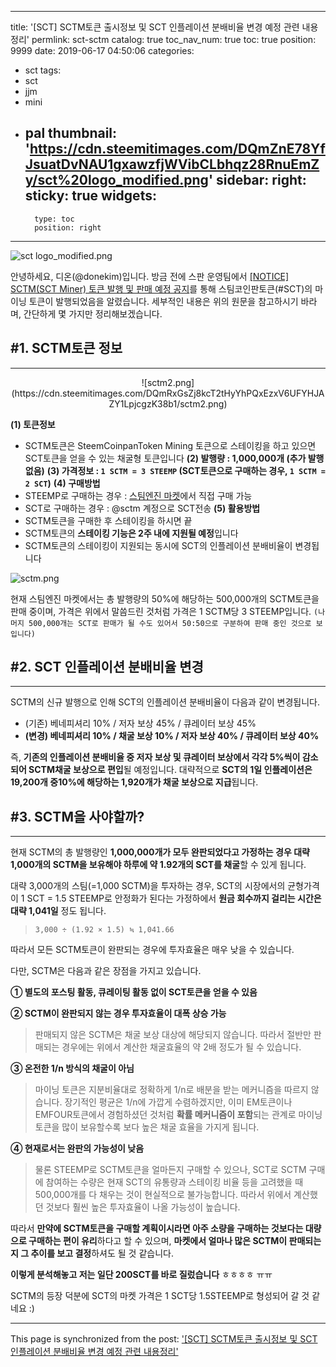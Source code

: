 
---
title: '[SCT] SCTM토큰 출시정보 및 SCT 인플레이션 분배비율 변경 예정 관련 내용정리'
permlink: sct-sctm
catalog: true
toc_nav_num: true
toc: true
position: 9999
date: 2019-06-17 04:50:06
categories:
- sct
tags:
- sct
- jjm
- mini
- pal
thumbnail: 'https://cdn.steemitimages.com/DQmZnE78YfJsuatDvNAU1gxawzfjWVibCLbhqz28RnuEmZy/sct%20logo_modified.png'
sidebar:
    right:
        sticky: true
widgets:
    -
        type: toc
        position: right
---


![sct logo_modified.png](https://cdn.steemitimages.com/DQmZnE78YfJsuatDvNAU1gxawzfjWVibCLbhqz28RnuEmZy/sct%20logo_modified.png)

안녕하세요, 디온(@donekim)입니다. 방금 전에 스판 운영팀에서 [[NOTICE] SCTM(SCT Miner) 토큰 발행 및 판매 예정 공지](https://www.steemcoinpan.com/sct/@sct/notice-sctm-sct-miner)를 통해 스팀코인판토큰(#SCT)의 마이닝 토큰이 발행되었음을 알렸습니다. 세부적인 내용은 위의 원문을 참고하시기 바라며, 간단하게 몇 가지만 정리해보겠습니다. 


## #1. SCTM토큰 정보
---

<center>![sctm2.png](https://cdn.steemitimages.com/DQmRxGsZj8kcT2tHyYhPQxEzxV6UFYHJAZY1LpjcgzK38b1/sctm2.png)</center>

**(1) 토큰정보**
- SCTM토큰은 SteemCoinpanToken Mining 토큰으로 스테이킹을 하고 있으면 SCT토큰을 얻을 수 있는 채굴형 토큰입니다
**(2) 발행량 : 1,000,000개 (추가 발행 없음)**
**(3) 가격정보 : `1 SCTM = 3 STEEMP` (SCT토큰으로 구매하는 경우, `1 SCTM = 2 SCT`)**
**(4) 구매방법**
- STEEMP로 구매하는 경우 : [스팀엔진 마켓](https://steem-engine.com/?p=market&t=SCTM)에서 직접 구매 가능 
- SCT로 구매하는 경우 : @sctm 계정으로 SCT전송
**(5) 활용방법**
- SCTM토큰을 구매한 후 스테이킹을 하시면 끝
- SCTM토큰의 **스테이킹 기능은 2주 내에 지원될 예정**입니다
- SCTM토큰의 스테이킹이 지원되는 동시에 SCT의 인플레이션 분배비율이 변경됩니다


![sctm.png](https://cdn.steemitimages.com/DQmeJCsPC85BQeE2D2TeZwK1BwzF99tpMGGdViFV4gNvcqF/sctm.png)

현재 스팀엔진 마켓에서는 총 발행량의 50%에 해당하는 500,000개의 SCTM토큰을 판매 중이며, 가격은 위에서 말씀드린 것처럼 가격은 1 SCTM당 3 STEEMP입니다. `(나머지 500,000개는 SCT로 판매가 될 수도 있어서 50:50으로 구분하여 판매 중인 것으로 보입니다)`


## #2. SCT 인플레이션 분배비율 변경
---
SCTM의 신규 발행으로 인해 SCT의 인플레이션 분배비율이 다음과 같이 변경됩니다.

- (기존) 베네피셔리 10% / 저자 보상 45% / 큐레이터 보상 45%
- **(변경) 베네피셔리 10% / 채굴 보상 10% / 저자 보상 40% / 큐레이터 보상 40%**

즉, **기존의 인플레이션 분배비율 중 저자 보상 및 큐레이터 보상에서 각각 5%씩이 감소되어 SCTM채굴 보상으로 편입**될 예정입니다. 대략적으로 **SCT의 1일 인플레이션은 19,200개 중10%에 해당하는 1,920개가 채굴 보상으로 지급**됩니다. 


## #3. SCTM을 사야할까?
---


현재 SCTM의 총 발행량인 **1,000,000개가 모두 완판되었다고 가정하는 경우 대략 1,000개의 SCTM을 보유해야 하루에 약 1.92개의 SCT를 채굴**할 수 있게 됩니다. 

대략 3,000개의 스팀(=1,000 SCTM)을 투자하는 경우, SCT의 시장에서의 균형가격이 1 SCT = 1.5 STEEMP로 안정화가 된다는 가정하에서 **원금 회수까지 걸리는 시간은 대략 1,041일** 정도 됩니다. 

> `3,000 ÷ (1.92 × 1.5) ≒ 1,041.66`

따라서 모든 SCTM토큰이 완판되는 경우에 투자효율은 매우 낮을 수 있습니다. 

다만, SCTM은 다음과 같은 장점을 가지고 있습니다.

**① 별도의 포스팅 활동, 큐레이팅 활동 없이 SCT토큰을 얻을 수 있음**

**② SCTM이 완판되지 않는 경우 투자효율이 대폭 상승 가능**
> 판매되지 않은 SCTM은 채굴 보상 대상에 해당되지 않습니다. 따라서 절반만 판매되는 경우에는 위에서 계산한 채굴효율의 약 2배 정도가 될 수 있습니다. 

**③ 온전한 1/n 방식의 채굴이 아님**
> 마이닝 토큰은 지분비율대로 정확하게 1/n로 배분을 받는 메커니즘을 따르지 않습니다. 장기적인 평균은 1/n에 가깝게 수렴하겠지만, 이미 EM토큰이나 EMFOUR토큰에서 경험하셨던 것처럼 **확률 메커니즘이 포함**되는 관계로 마이닝 토큰을 많이 보유할수록 보다 높은 채굴 효율을 가지게 됩니다. 

**④ 현재로서는 완판의 가능성이 낮음**
> 물론 STEEMP로 SCTM토큰을 얼마든지 구매할 수 있으나, SCT로 SCTM 구매에 참여하는 수량은 현재 SCT의 유통량과 스테이킹 비율 등을 고려했을 때 500,000개를 다 채우는 것이 현실적으로 불가능합니다. 따라서 위에서 계산했던 것보다 훨씬 높은 투자효율이 나올 가능성이 높습니다.

따라서 **만약에 SCTM토큰을 구매할 계획이시라면 아주 소량을 구매하는 것보다는 대량으로 구매하는 편이 유리**하다고 할 수 있으며, **마켓에서 얼마나 많은 SCTM이 판매되는지 그 추이를 보고 결정**하셔도 될 것 같습니다.

**이렇게 분석해놓고 저는 일단 200SCT를 바로 질렀습니다** ㅎㅎㅎㅎ ㅠㅠ

SCTM의 등장 덕분에 SCT의 마켓 가격은 1 SCT당 1.5STEEMP로 형성되어 갈 것 같네요 :)

- - -

This page is synchronized from the post: ['[SCT] SCTM토큰 출시정보 및 SCT 인플레이션 분배비율 변경 예정 관련 내용정리'](https://steemit.com/@donekim/sct-sctm)
